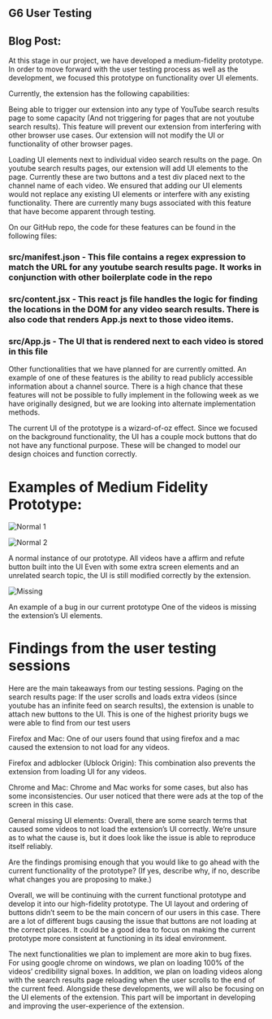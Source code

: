 ## G6 User Testing

## Blog Post:

At this stage in our project, we have developed a medium-fidelity prototype. In order to move forward with the user testing process as well as the development, we focused this prototype on functionality over UI elements. 

Currently, the extension has the following capabilities:

Being able to trigger our extension into any type of YouTube search results page to some capacity (And not triggering for pages that are not youtube search results). This feature will prevent our extension from interfering with other browser use cases. Our extension will not modify the UI or functionality of other browser pages.

Loading UI elements next to individual video search results on the page. On youtube search results pages, our extension will add UI elements to the page. Currently these are two buttons and a test div placed next to the channel name of each video. We ensured that adding our UI elements would not replace any existing UI elements or interfere with any existing functionality. There are currently many bugs associated with this feature that have become apparent through testing.

On our GitHub repo, the code for these features can be found in the following files:

### src/manifest.json - This file contains a regex expression to match the URL for any youtube search results page. It works in conjunction with other boilerplate code in the repo

### src/content.jsx - This react js file handles the logic for finding the locations in the DOM for any video search results. There is also code that renders App.js next to those video items.

### src/App.js - The UI that is rendered next to each video is stored in this file

Other functionalities that we have planned for are currently omitted. An example of one of these features is the ability to read publicly accessible information about a channel source. There is a high chance that these features will not be possible to fully implement in the following week as we have originally designed, but we are looking into alternate implementation methods.

The current UI of the prototype is a wizard-of-oz effect. Since we focused on the background functionality, the UI has a couple mock buttons that do not have any functional purpose. These will be changed to model our design choices and function correctly.    

# Examples of Medium Fidelity Prototype:
![Normal 1](/Double-Trouble/images/normal1.PNG)


![Normal 2](/Double-Trouble/images/normal2.PNG)


A normal instance of our prototype.
All videos have a affirm and refute button built into the UI
Even with some extra screen elements and an unrelated search topic, the UI is still modified correctly by the extension.

![Missing](/Double-Trouble/images/missing.PNG)

An example of a bug in our current prototype
One of the videos is missing the extension’s UI elements.

# Findings from the user testing sessions

Here are the main takeaways from our testing sessions.
Paging on the search results page: If the user scrolls and loads extra videos (since youtube has an infinite feed on search results), the extension is unable to attach new buttons to the UI. This is one of the highest priority bugs we were able to find from our test users


Firefox and Mac: One of our users found that using firefox and a mac caused the extension to not load for any videos.

Firefox and adblocker (Ublock Origin): This combination also prevents the extension from loading UI for any videos.

Chrome and Mac: Chrome and Mac works for some cases,  but also has some inconsistencies. Our user noticed that there were ads at the top of the screen in this case.

General missing UI elements: Overall, there are some search terms that caused some videos to not load the extension’s UI correctly. We’re unsure as to what the cause is, but it does look like the issue is able to reproduce itself reliably.

Are the findings promising enough that you would like to go ahead with the current functionality of the prototype? (If yes, describe why, if no, describe what changes you are proposing to make.)

Overall, we will be continuing with the current functional prototype and develop it into our high-fidelity prototype. The UI layout and ordering of buttons didn’t seem to be the main concern of our users in this case. There are a lot of different bugs causing the issue that buttons are not loading at the correct places. It could be a good idea to focus on making the current prototype more consistent at functioning in its ideal environment.

The next functionalities we plan to implement are more akin to bug fixes. For using google chrome on windows, we plan on loading 100% of the videos’ credibility signal boxes. In addition, we plan on loading videos along with the search results page reloading when the user scrolls to the end of the current feed. Alongside these developments, we will also be focusing on the UI elements of the extension. This part will be important in developing and improving the user-experience of the extension.

